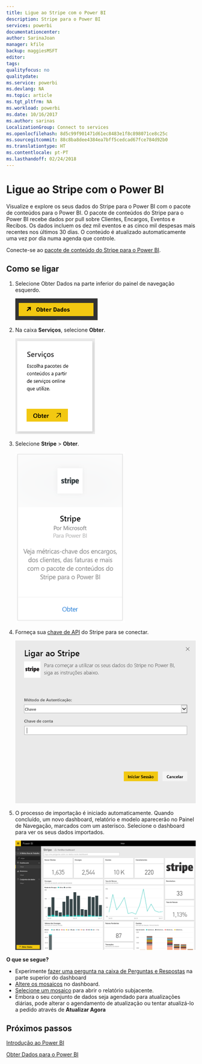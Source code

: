 ```yaml
---
title: Ligue ao Stripe com o Power BI
description: Stripe para o Power BI
services: powerbi
documentationcenter: 
author: SarinaJoan
manager: kfile
backup: maggiesMSFT
editor: 
tags: 
qualityfocus: no
qualitydate: 
ms.service: powerbi
ms.devlang: NA
ms.topic: article
ms.tgt_pltfrm: NA
ms.workload: powerbi
ms.date: 10/16/2017
ms.author: sarinas
LocalizationGroup: Connect to services
ms.openlocfilehash: 8d5c99f901471d61ec8483e1f8c898071ce8c25c
ms.sourcegitcommit: 88c8ba8dee4384ea7bff5cedcad67fce784d92b0
ms.translationtype: HT
ms.contentlocale: pt-PT
ms.lasthandoff: 02/24/2018
---
```

# <a name="connect-to-stripe-with-power-bi"></a>Ligue ao Stripe com o Power BI
Visualize e explore os seus dados do Stripe para o Power BI com o pacote de conteúdos para o Power BI. O pacote de conteúdos do Stripe para o Power BI recebe dados por pull sobre Clientes, Encargos, Eventos e Recibos. Os dados incluem os dez mil eventos e as cinco mil despesas mais recentes nos últimos 30 dias. O conteúdo é atualizado automaticamente uma vez por dia numa agenda que controle. 

Conecte-se ao [pacote de conteúdo do Stripe para o Power BI](https://app.powerbi.com/getdata/services/stripe).

## <a name="how-to-connect"></a>Como se ligar
1. Selecione Obter Dados na parte inferior do painel de navegação esquerdo.  
   
    ![](media/service-connect-to-stripe/getdata.png)
2. Na caixa **Serviços**, selecione **Obter**.  
   
    ![](media/service-connect-to-stripe/services.png)  
3. Selecione **Stripe** &gt; **Obter**.  
   
    ![](media/service-connect-to-stripe/stripe.png)  
4. Forneça sua [chave de API](https://dashboard.stripe.com/account/apikeys) do Stripe para se conectar.  
   
    ![](media/service-connect-to-stripe/creds.png)
5. O processo de importação é iniciado automaticamente. Quando concluído, um novo dashboard, relatório e modelo aparecerão no Painel de Navegação, marcados com um asterisco. Selecione o dashboard para ver os seus dados importados.
   
    ![](media/service-connect-to-stripe/dashboard.png)

**O que se segue?**

* Experimente [fazer uma pergunta na caixa de Perguntas e Respostas](power-bi-q-and-a.md) na parte superior do dashboard
* [Altere os mosaicos](service-dashboard-edit-tile.md) no dashboard.
* [Selecione um mosaico](service-dashboard-tiles.md) para abrir o relatório subjacente.
* Embora o seu conjunto de dados seja agendado para atualizações diárias, pode alterar o agendamento de atualização ou tentar atualizá-lo a pedido através de **Atualizar Agora**

## <a name="next-steps"></a>Próximos passos
[Introdução ao Power BI](service-get-started.md)

[Obter Dados para o Power BI](service-get-data.md)

